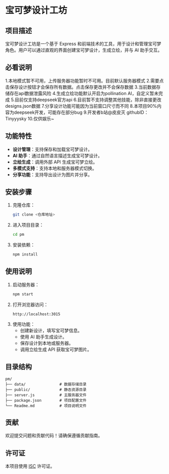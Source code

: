 # 宝可梦设计工坊

## 项目描述
宝可梦设计工坊是一个基于 Express 和前端技术的工具，用于设计和管理宝可梦角色。用户可以通过直观的界面创建宝可梦设计，生成立绘，并与 AI 助手交互。

## 必看说明
1.本地模式暂不可用，上传服务器功能暂时不可用。目前默认服务器模式
2.需要点击保存设计按钮才会保存所有数据。点击保存更改并不会保存数据
3.当前数据存储存在api数据泄露风险
4.生成立绘功能默认开启为pollination AI，自定义暂未完成
5.目前仅支持deepseek官方api
6.目前暂不支持调整其他技能，除非直接更改designs.json数据
7.分享设计功能可能因为当前窗口尺寸而不同
8.本项目90%内容为deepseek开发，可能存在部分bug
9.开发者b站@皮皮灭 githubID：Tinyyysky
10.仅供娱乐~

## 功能特性
- **设计管理**：支持保存和加载宝可梦设计。
- **AI 助手**：通过自然语言描述生成宝可梦设计。
- **立绘生成**：调用外部 API 生成宝可梦立绘。
- **多模式支持**：支持本地和服务器模式切换。
- **分享功能**：支持导出设计为图片并分享。

## 安装步骤
1. 克隆仓库：
   ```bash
   git clone <仓库地址>
   ```
2. 进入项目目录：
   ```bash
   cd pm
   ```
3. 安装依赖：
   ```bash
   npm install
   ```

## 使用说明
1. 启动服务器：
   ```bash
   npm start
   ```
2. 打开浏览器访问：
   ```
   http://localhost:3015
   ```
3. 使用功能：
   - 创建新设计，填写宝可梦信息。
   - 使用 AI 助手生成设计。
   - 保存设计到本地或服务器。
   - 调用立绘生成 API 获取宝可梦图片。

## 目录结构
```
pm/
├── data/               # 数据存储目录
├── public/             # 静态资源目录
├── server.js           # 主服务器文件
├── package.json        # 项目配置文件
└── Readme.md           # 项目说明文件
```

## 贡献
欢迎提交问题和贡献代码！请确保遵循贡献指南。

## 许可证
本项目使用 [ISC](https://opensource.org/licenses/ISC) 许可证。


